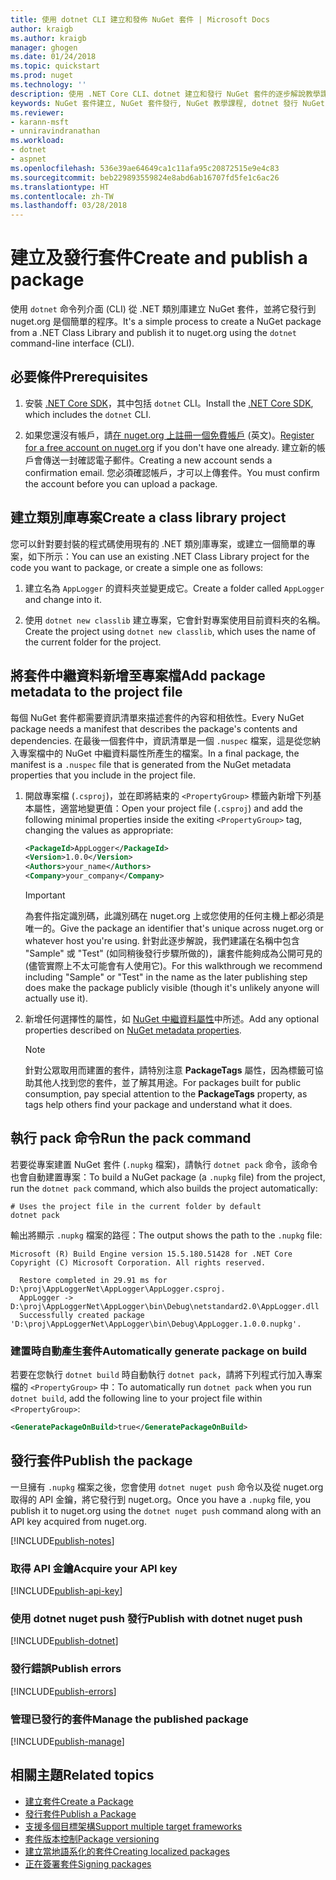 ```yaml
---
title: 使用 dotnet CLI 建立和發佈 NuGet 套件 | Microsoft Docs
author: kraigb
ms.author: kraigb
manager: ghogen
ms.date: 01/24/2018
ms.topic: quickstart
ms.prod: nuget
ms.technology: ''
description: 使用 .NET Core CLI、dotnet 建立和發行 NuGet 套件的逐步解說教學課程。
keywords: NuGet 套件建立, NuGet 套件發行, NuGet 教學課程, dotnet 發行 NuGet 套件
ms.reviewer:
- karann-msft
- unniravindranathan
ms.workload:
- dotnet
- aspnet
ms.openlocfilehash: 536e39ae64649ca1c11afa95c20872515e9e4c83
ms.sourcegitcommit: beb229893559824e8abd6ab16707fd5fe1c6ac26
ms.translationtype: HT
ms.contentlocale: zh-TW
ms.lasthandoff: 03/28/2018
---
```

# <a name="create-and-publish-a-package"></a><span data-ttu-id="9347b-104">建立及發行套件</span><span class="sxs-lookup"><span data-stu-id="9347b-104">Create and publish a package</span></span>

<span data-ttu-id="9347b-105">使用 `dotnet` 命令列介面 (CLI) 從 .NET 類別庫建立 NuGet 套件，並將它發行到 nuget.org 是個簡單的程序。</span><span class="sxs-lookup"><span data-stu-id="9347b-105">It's a simple process to create a NuGet package from a .NET Class Library and publish it to nuget.org using the `dotnet` command-line interface (CLI).</span></span>

## <a name="prerequisites"></a><span data-ttu-id="9347b-106">必要條件</span><span class="sxs-lookup"><span data-stu-id="9347b-106">Prerequisites</span></span>

1. <span data-ttu-id="9347b-107">安裝 [.NET Core SDK](https://www.microsoft.com/net/download/)，其中包括 `dotnet` CLI。</span><span class="sxs-lookup"><span data-stu-id="9347b-107">Install the [.NET Core SDK](https://www.microsoft.com/net/download/), which includes the `dotnet` CLI.</span></span>

1. <span data-ttu-id="9347b-108">如果您還沒有帳戶，請[在 nuget.org 上註冊一個免費帳戶](https://www.nuget.org/users/account/LogOn?returnUrl=%2F) \(英文\)。</span><span class="sxs-lookup"><span data-stu-id="9347b-108">[Register for a free account on nuget.org](https://www.nuget.org/users/account/LogOn?returnUrl=%2F) if you don't have one already.</span></span> <span data-ttu-id="9347b-109">建立新的帳戶會傳送一封確認電子郵件。</span><span class="sxs-lookup"><span data-stu-id="9347b-109">Creating a new account sends a confirmation email.</span></span> <span data-ttu-id="9347b-110">您必須確認帳戶，才可以上傳套件。</span><span class="sxs-lookup"><span data-stu-id="9347b-110">You must confirm the account before you can upload a package.</span></span>

## <a name="create-a-class-library-project"></a><span data-ttu-id="9347b-111">建立類別庫專案</span><span class="sxs-lookup"><span data-stu-id="9347b-111">Create a class library project</span></span>

<span data-ttu-id="9347b-112">您可以針對要封裝的程式碼使用現有的 .NET 類別庫專案，或建立一個簡單的專案，如下所示：</span><span class="sxs-lookup"><span data-stu-id="9347b-112">You can use an existing .NET Class Library project for the code you want to package, or create a simple one as follows:</span></span>

1. <span data-ttu-id="9347b-113">建立名為 `AppLogger` 的資料夾並變更成它。</span><span class="sxs-lookup"><span data-stu-id="9347b-113">Create a folder called `AppLogger` and change into it.</span></span>

1. <span data-ttu-id="9347b-114">使用 `dotnet new classlib` 建立專案，它會針對專案使用目前資料夾的名稱。</span><span class="sxs-lookup"><span data-stu-id="9347b-114">Create the project using `dotnet new classlib`, which uses the name of the current folder for the project.</span></span>

## <a name="add-package-metadata-to-the-project-file"></a><span data-ttu-id="9347b-115">將套件中繼資料新增至專案檔</span><span class="sxs-lookup"><span data-stu-id="9347b-115">Add package metadata to the project file</span></span>

<span data-ttu-id="9347b-116">每個 NuGet 套件都需要資訊清單來描述套件的內容和相依性。</span><span class="sxs-lookup"><span data-stu-id="9347b-116">Every NuGet package needs a manifest that describes the package's contents and dependencies.</span></span> <span data-ttu-id="9347b-117">在最後一個套件中，資訊清單是一個 `.nuspec` 檔案，這是從您納入專案檔中的 NuGet 中繼資料屬性所產生的檔案。</span><span class="sxs-lookup"><span data-stu-id="9347b-117">In a final package, the manifest is a `.nuspec` file that is generated from the NuGet metadata properties that you include in the project file.</span></span>

1. <span data-ttu-id="9347b-118">開啟專案檔 (`.csproj`)，並在即將結束的 `<PropertyGroup>` 標籤內新增下列基本屬性，適當地變更值：</span><span class="sxs-lookup"><span data-stu-id="9347b-118">Open your project file (`.csproj`) and add the following minimal properties inside the exiting `<PropertyGroup>` tag, changing the values as appropriate:</span></span>

    ```xml
    <PackageId>AppLogger</PackageId>
    <Version>1.0.0</Version>
    <Authors>your_name</Authors>
    <Company>your_company</Company>
    ```

    > [!Important]
    > <span data-ttu-id="9347b-119">為套件指定識別碼，此識別碼在 nuget.org 上或您使用的任何主機上都必須是唯一的。</span><span class="sxs-lookup"><span data-stu-id="9347b-119">Give the package an identifier that's unique across nuget.org or whatever host you're using.</span></span> <span data-ttu-id="9347b-120">針對此逐步解說，我們建議在名稱中包含 "Sample" 或 "Test" (如同稍後發行步驟所做的)，讓套件能夠成為公開可見的 (儘管實際上不太可能會有人使用它)。</span><span class="sxs-lookup"><span data-stu-id="9347b-120">For this walkthrough we recommend including "Sample" or "Test" in the name as the later publishing step does make the package publicly visible (though it's unlikely anyone will actually use it).</span></span>

1. <span data-ttu-id="9347b-121">新增任何選擇性的屬性，如 [NuGet 中繼資料屬性](/dotnet/core/tools/csproj#nuget-metadata-properties)中所述。</span><span class="sxs-lookup"><span data-stu-id="9347b-121">Add any optional properties described on [NuGet metadata properties](/dotnet/core/tools/csproj#nuget-metadata-properties).</span></span>

    > [!Note]
    > <span data-ttu-id="9347b-122">針對公眾取用而建置的套件，請特別注意 **PackageTags** 屬性，因為標籤可協助其他人找到您的套件，並了解其用途。</span><span class="sxs-lookup"><span data-stu-id="9347b-122">For packages built for public consumption, pay special attention to the **PackageTags** property, as tags help others find your package and understand what it does.</span></span>

## <a name="run-the-pack-command"></a><span data-ttu-id="9347b-123">執行 pack 命令</span><span class="sxs-lookup"><span data-stu-id="9347b-123">Run the pack command</span></span>

<span data-ttu-id="9347b-124">若要從專案建置 NuGet 套件 (`.nupkg` 檔案)，請執行 `dotnet pack` 命令，該命令也會自動建置專案：</span><span class="sxs-lookup"><span data-stu-id="9347b-124">To build a NuGet package (a `.nupkg` file) from the project, run the `dotnet pack` command, which also builds the project automatically:</span></span>

```cli
# Uses the project file in the current folder by default
dotnet pack
```

<span data-ttu-id="9347b-125">輸出將顯示 `.nupkg` 檔案的路徑：</span><span class="sxs-lookup"><span data-stu-id="9347b-125">The output shows the path to the `.nupkg` file:</span></span>

```output
Microsoft (R) Build Engine version 15.5.180.51428 for .NET Core
Copyright (C) Microsoft Corporation. All rights reserved.

  Restore completed in 29.91 ms for D:\proj\AppLoggerNet\AppLogger\AppLogger.csproj.
  AppLogger -> D:\proj\AppLoggerNet\AppLogger\bin\Debug\netstandard2.0\AppLogger.dll
  Successfully created package 'D:\proj\AppLoggerNet\AppLogger\bin\Debug\AppLogger.1.0.0.nupkg'.
```

### <a name="automatically-generate-package-on-build"></a><span data-ttu-id="9347b-126">建置時自動產生套件</span><span class="sxs-lookup"><span data-stu-id="9347b-126">Automatically generate package on build</span></span>

<span data-ttu-id="9347b-127">若要在您執行 `dotnet build` 時自動執行 `dotnet pack`，請將下列程式行加入專案檔的 `<PropertyGroup>` 中：</span><span class="sxs-lookup"><span data-stu-id="9347b-127">To automatically run `dotnet pack` when you run `dotnet build`, add the following line to your project file within `<PropertyGroup>`:</span></span>

```xml
<GeneratePackageOnBuild>true</GeneratePackageOnBuild>
```

## <a name="publish-the-package"></a><span data-ttu-id="9347b-128">發行套件</span><span class="sxs-lookup"><span data-stu-id="9347b-128">Publish the package</span></span>

<span data-ttu-id="9347b-129">一旦擁有 `.nupkg` 檔案之後，您會使用 `dotnet nuget push` 命令以及從 nuget.org 取得的 API 金鑰，將它發行到 nuget.org。</span><span class="sxs-lookup"><span data-stu-id="9347b-129">Once you have a `.nupkg` file, you publish it to nuget.org using the `dotnet nuget push` command along with an API key acquired from nuget.org.</span></span>

[!INCLUDE[publish-notes](includes/publish-notes.md)]

### <a name="acquire-your-api-key"></a><span data-ttu-id="9347b-130">取得 API 金鑰</span><span class="sxs-lookup"><span data-stu-id="9347b-130">Acquire your API key</span></span>

[!INCLUDE[publish-api-key](includes/publish-api-key.md)]

### <a name="publish-with-dotnet-nuget-push"></a><span data-ttu-id="9347b-131">使用 dotnet nuget push 發行</span><span class="sxs-lookup"><span data-stu-id="9347b-131">Publish with dotnet nuget push</span></span>

[!INCLUDE[publish-dotnet](includes/publish-dotnet.md)]

### <a name="publish-errors"></a><span data-ttu-id="9347b-132">發行錯誤</span><span class="sxs-lookup"><span data-stu-id="9347b-132">Publish errors</span></span>

[!INCLUDE[publish-errors](includes/publish-errors.md)]

### <a name="manage-the-published-package"></a><span data-ttu-id="9347b-133">管理已發行的套件</span><span class="sxs-lookup"><span data-stu-id="9347b-133">Manage the published package</span></span>

[!INCLUDE[publish-manage](includes/publish-manage.md)]

## <a name="related-topics"></a><span data-ttu-id="9347b-134">相關主題</span><span class="sxs-lookup"><span data-stu-id="9347b-134">Related topics</span></span>

- [<span data-ttu-id="9347b-135">建立套件</span><span class="sxs-lookup"><span data-stu-id="9347b-135">Create a Package</span></span>](../create-packages/creating-a-package.md)
- [<span data-ttu-id="9347b-136">發行套件</span><span class="sxs-lookup"><span data-stu-id="9347b-136">Publish a Package</span></span>](../create-packages/publish-a-package.md)
- [<span data-ttu-id="9347b-137">支援多個目標架構</span><span class="sxs-lookup"><span data-stu-id="9347b-137">Support multiple target frameworks</span></span>](../create-packages/supporting-multiple-target-frameworks.md)
- [<span data-ttu-id="9347b-138">套件版本控制</span><span class="sxs-lookup"><span data-stu-id="9347b-138">Package versioning</span></span>](../reference/package-versioning.md)
- [<span data-ttu-id="9347b-139">建立當地語系化的套件</span><span class="sxs-lookup"><span data-stu-id="9347b-139">Creating localized packages</span></span>](../create-packages/creating-localized-packages.md)
- [<span data-ttu-id="9347b-140">正在簽署套件</span><span class="sxs-lookup"><span data-stu-id="9347b-140">Signing packages</span></span>](../create-packages/Sign-a-package.md)
